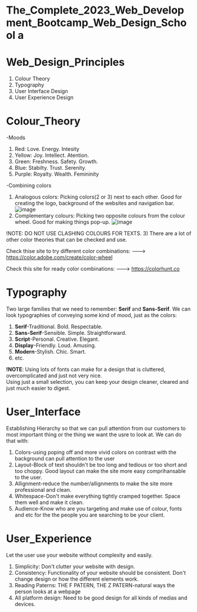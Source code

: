 # The_Complete_2023_Web_Development_Bootcamp_Web_Design_School а
# Web_Design_Principles
1) Colour Theory<br>
2) Typography<br>
3) User Interface Design<br>
4) User Experience Design
# Colour_Theory
-<bold>Moods</bold> 
1) Red: Love. Energy. Intesity
2) Yellow: Joy. Intellect. Atention.
3) Green: Freshness. Safety. Growth.
4) Blue: Stabilty. Trust. Serenity.
5) Purple: Royalty. Wealth. Femininity <br>

-Combining colors
1) Analogous colors: Picking colors(2 or 3) next to each other. Good for creating the logo, background of the websites and navigation bar.
![image](https://github.com/Long1908/The_Complete_2023_Web_Development_Bootcamp_Web_Design_School/assets/56315912/1d5701d7-0af1-4ebf-b7de-a8d2f7dcd459)
2) Complementary colours: Picking two opposite colours from the colour wheel. Good for making things pop-up.
![image](https://github.com/Long1908/The_Complete_2023_Web_Development_Bootcamp_Web_Design_School/assets/56315912/4abf9da9-5eb7-43c7-be6c-409df9e329db)

!NOTE: DO NOT USE CLASHING COLOURS FOR TEXTS.
3) There are a lot of other color theories that can be checked and use.

Check thise site to try different color combinations:
---> https://color.adobe.com/create/color-wheel 

Check this site for ready color combinations:
---> https://colorhunt.co

# Typography
Two large families that we need to remember: <b>Serif</b> and <b>Sans-Serif</b>.
We can look typographies of conveying some kind of mood, just as the colors:
1) <b>Serif</b>-Traditional. Bold. Respectable.
2) <b>Sans-Serif</b>-Sensible. Simple. Straightforward.
3) <b>Script</b>-Personal. Creative. Elegant.
4) <b>Display</b>-Friendly. Loud. Amusing.
5) <b>Modern</b>-Stylish. Chic. Smart.
6) etc.

<b>!NOTE</b>: Using lots of fonts can make for a design that is cluttered, overcomplicated and just not very nice. <br>
              Using just a small selection, you can keep your design cleaner, cleared and just much easier to digest.

# User_Interface
Establishing Hierarchy so that we can pull attention from our customers to most important thing or the thing we want 
the usre to look at. We can do that with:
1) Colors-using poping off and more vivid colors on contrast with the background can pull attention to the user
2) Layout-Block of text shouldn't be too long and tedious or too short and too choppy. Good layout can make the site more easy comprihansable to the user.
3) Allignment-reduce the number/allignments to make the site more professional and clean.
4) Whitespace-Don't make everything tightly cramped together. Space them well and make it clean.
5) Audience-Know who are you targeting and make use of colour, fonts and etc for the the people you are searching to be your client.

# User_Experience
Let the user use your website without complexity and easily.
1) Simplicity: Don't clutter your website with design.
2) Consistency: Functionality of your website should be consistent. Don't change design or how the different elements work.
3) Reading Paterns: THE F PATERN, THE Z PATERN-natural ways the person looks at a webpage
4) All platform design: Need to be good design for all kinds of medias and devices.
